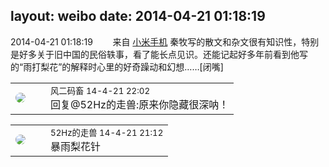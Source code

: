 layout: weibo
date: 2014-04-21 01:18:19
---
<meta name="referrer" content="no-referrer" />

2014-04-21 01:18:19  &nbsp;&nbsp;&nbsp;&nbsp;&nbsp;&nbsp; 来自 <a href="http://app.weibo.com/t/feed/22zMnn" rel="nofollow">小米手机</a>
秦牧写的散文和杂文很有知识性，特别是好多关于旧中国的民俗轶事，看了能长点见识。还能记起好多年前看到他写的“雨打梨花”的解释时心里的好奇躁动和幻想……[闭嘴] ​​​

<table style="width: 100%;">
  <tr>
    <td style="width: 40px;"><img style="border-radius:50%" src="https://tva3.sinaimg.cn/crop.0.0.639.639.50/6d2a6003jw8f3idy69w2gj20hs0hrt9g.jpg?KID=imgbed,tva&Expires=1624464123&ssig=8idP1MpkcA"></td>
    <td colspan="2"><small>风二码畜 14-4-21 22:02</small><br/>回复@52Hz的走兽:原来你隐藏很深呐！</td>
  </tr>
</table>

<table style="width: 100%;">
  <tr>
    <td style="width: 40px;"><img style="border-radius:50%" src="https://tva4.sinaimg.cn/crop.0.0.180.180.50/8beaf773jw1e8qgp5bmzyj2050050aa8.jpg?KID=imgbed,tva&Expires=1624464123&ssig=tdLdHymIvM"></td>
    <td colspan="2"><small>52Hz的走兽 14-4-21 21:12</small><br/>暴雨梨花针</td>
  </tr>
</table>
